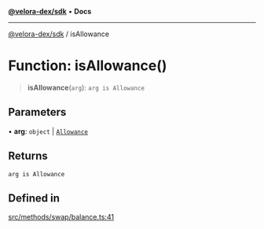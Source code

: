 [**@velora-dex/sdk**](../README.md) • **Docs**

***

[@velora-dex/sdk](../globals.md) / isAllowance

# Function: isAllowance()

> **isAllowance**(`arg`): `arg is Allowance`

## Parameters

• **arg**: `object` \| [`Allowance`](../interfaces/Allowance.md)

## Returns

`arg is Allowance`

## Defined in

[src/methods/swap/balance.ts:41](https://github.com/VeloraDEX/sdk/blob/feat/extend_delta_orders_filtering/src/methods/swap/balance.ts#L41)

